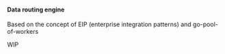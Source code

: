 #### Data routing engine
 
Based on the concept of EIP (enterprise integration patterns) and go-pool-of-workers

WIP